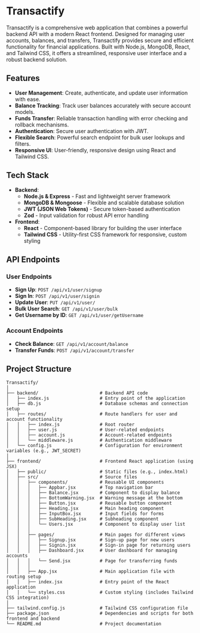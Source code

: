 # Transactify

Transactify is a comprehensive web application that combines a powerful backend API with a modern React frontend. Designed for managing user accounts, balances, and transfers, Transactify provides secure and efficient functionality for financial applications. Built with Node.js, MongoDB, React, and Tailwind CSS, it offers a streamlined, responsive user interface and a robust backend solution.

## Features

- **User Management**: Create, authenticate, and update user information with ease.
- **Balance Tracking**: Track user balances accurately with secure account models.
- **Funds Transfer**: Reliable transaction handling with error checking and rollback mechanisms.
- **Authentication**: Secure user authentication with JWT.
- **Flexible Search**: Powerful search endpoint for bulk user lookups and filters.
- **Responsive UI**: User-friendly, responsive design using React and Tailwind CSS.

## Tech Stack

- **Backend**:
  - **Node.js & Express** - Fast and lightweight server framework
  - **MongoDB & Mongoose** - Flexible and scalable database solution
  - **JWT (JSON Web Tokens)** - Secure token-based authentication
  - **Zod** - Input validation for robust API error handling
- **Frontend**:
  - **React** - Component-based library for building the user interface
  - **Tailwind CSS** - Utility-first CSS framework for responsive, custom styling
 
 ## API Endpoints

### User Endpoints
- **Sign Up**: `POST /api/v1/user/signup`
- **Sign In**: `POST /api/v1/user/signin`
- **Update User**: `PUT /api/v1/user/`
- **Bulk User Search**: `GET /api/v1/user/bulk`
- **Get Username by ID**: `GET /api/v1/user/getUsername`

### Account Endpoints
- **Check Balance**: `GET /api/v1/account/balance`
- **Transfer Funds**: `POST /api/v1/account/transfer`

## Project Structure

```plaintext
Transactify/
│
├── backend/                       # Backend API code
│   ├── index.js                   # Entry point of the application
│   ├── db.js                      # Database schemas and connection setup
│   ├── routes/                    # Route handlers for user and account functionality
│   │   ├── index.js               # Root router
│   │   ├── user.js                # User-related endpoints
│   │   ├── account.js             # Account-related endpoints
│   │   └── middleware.js          # Authentication middleware
│   └── config.js                  # Configuration for environment variables (e.g., JWT_SECRET)
│
├── frontend/                      # Frontend React application (using JSX)
│   ├── public/                    # Static files (e.g., index.html)
│   ├── src/                       # Source files
│   │   ├── components/            # Reusable UI components
│   │   │   ├── Appbar.jsx         # Top navigation bar
│   │   │   ├── Balance.jsx        # Component to display balance
│   │   │   ├── BottomWarning.jsx  # Warning message at the bottom
│   │   │   ├── Button.jsx         # Reusable button component
│   │   │   ├── Heading.jsx        # Main heading component
│   │   │   ├── InputBox.jsx       # Input fields for forms
│   │   │   ├── SubHeading.jsx     # Subheading component
│   │   │   └── Users.jsx          # Component to display user list
│   │   │
│   │   ├── pages/                 # Main pages for different views
│   │   │   ├── Signup.jsx         # Sign-up page for new users
│   │   │   ├── Signin.jsx         # Sign-in page for returning users
│   │   │   ├── Dashboard.jsx      # User dashboard for managing accounts
│   │   │   └── Send.jsx           # Page for transferring funds
│   │   │
│   │   ├── App.jsx                # Main application file with routing setup
│   │   ├── index.jsx              # Entry point of the React application
│   │   └── styles.css             # Custom styling (includes Tailwind CSS integration)
│
├── tailwind.config.js             # Tailwind CSS configuration file
├── package.json                   # Dependencies and scripts for both frontend and backend
└── README.md                      # Project documentation
